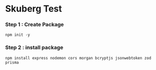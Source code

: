 # Skuberg Test

### Step 1 : Create Package 
```
npm init -y
```
### Step 2 : install package
``` 
npm install express nodemon cors morgan bcryptjs jsonwebtoken zod prisma
```